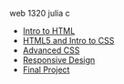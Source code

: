 web 1320 julia c

<ul>
    <li><a href="intro_to_html/index.html" target="_blank">Intro to HTML<a></li>
    <li><a href="html5_intro_css/index.html" target="_blank">HTML5 and Intro to CSS<a></li>
     <li><a href="adv_css/index.html" target="_blank">Advanced CSS<a></li>
     <li><a href="responsive/index.html" target="_blank">Responsive Design<a></li>
     <li><a href="Final/index.html" target="_blank">Final Project<a></li>
</ul>